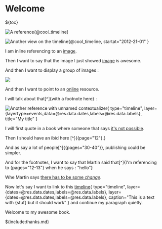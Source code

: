 # Welcome

${toc}

![A reference](@temporal_data){@cool_timeline}

![Another view on the timeline](@temporal_data){@cool_timeline,
    startat="2012-21-01"
}

I am inline referencing to an [image](@image_test_1).

Then I want to say that the image I just showed [image](@image_test_1) is awesome.

And then I want to display a group of images :

![](@image_test_1,@image_test_2)

And then I want to point to an [online](@website_test) resource.

I will talk about that[^]{with a footnote here} :

![Another reference with unnamed contextualizer](@temporal_data){
    type="timeline",
    layer={layertype=events,data=@res.data.dates,labels=@res.data.labels},
    title="My title"
}

I will first quote in a book where someone that says [it's not possible](@ab94).


Then I should have an ibid here [^]{[](@ab94){page="12"}.}

And as say a lot of people[^]{[](@martin_change_2002){pages="30-40"}}, publishing could be simpler.

And for the footnotes, I want to say that Martin said that[^]{I'm referencing to [](@martin_change_2002){pages="12-13"} when he says : "hello"}

Whe Martin says [there has to be some *change*](@martin_change_2002).

Now let's say I want to link to this [timeline](@temporal_data){
    type="timeline",
    layer={dates=@res.data.dates,labels=@res.data.labels},
    layer={dates=@res.data.dates,labels=@res.data.labels},
    caption="This is a text with {stuf} but it should work"
} and continue my paragraph quietly.

Welcome to my awesome book.

${include:thanks.md}
